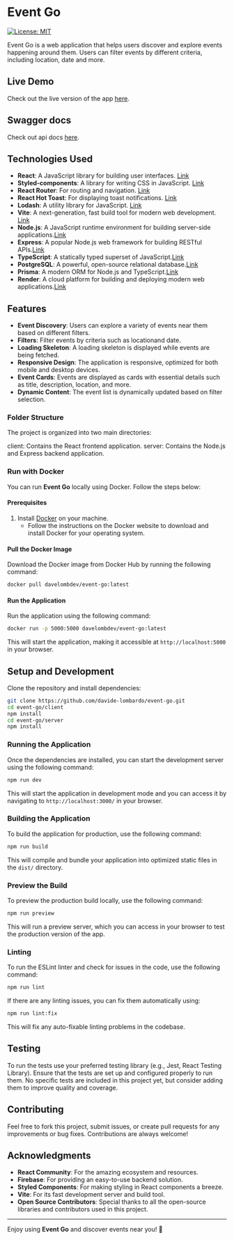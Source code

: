 # Event Go

[![License: MIT](https://img.shields.io/badge/License-MIT-blue.svg)](https://opensource.org/licenses/MIT)



Event Go is a web application that helps users discover and explore events happening around them. Users can filter events by different criteria, including location, date and more.

## Live Demo

Check out the live version of the app [here](https://event-go-frontend.onrender.com).

## Swagger docs

Check out api docs [here](https://event-go-backend.onrender.com/api-docs/).

## Technologies Used

- **React**: A JavaScript library for building user interfaces. [Link](https://reactjs.org)
- **Styled-components**: A library for writing CSS in JavaScript. [Link](https://styled-components.com)
- **React Router**: For routing and navigation. [Link](https://reactrouter.com)
- **React Hot Toast**: For displaying toast notifications. [Link](https://react-hot-toast.com)
- **Lodash**: A utility library for JavaScript. [Link](https://lodash.com)
- **Vite**: A next-generation, fast build tool for modern web development. [Link](https://vitejs.dev)
- **Node.js**: A JavaScript runtime environment for building server-side applications.[Link](https://nodejs.org/en)
- **Express**: A popular Node.js web framework for building RESTful APIs.[Link](https://expressjs.com/)
- **TypeScript**: A statically typed superset of JavaScript.[Link](https://www.typescriptlang.org)
- **PostgreSQL**: A powerful, open-source relational database.[Link](https://www.postgresql.org/)
- **Prisma**: A modern ORM for Node.js and TypeScript.[Link](https://www.prisma.io/)
- **Render**: A cloud platform for building and deploying modern web applications.[Link](https://render.com/)

## Features

- **Event Discovery**: Users can explore a variety of events near them based on different filters.
- **Filters**: Filter events by criteria such as locationand date.
- **Loading Skeleton**: A loading skeleton is displayed while events are being fetched.
- **Responsive Design**: The application is responsive, optimized for both mobile and desktop devices.
- **Event Cards**: Events are displayed as cards with essential details such as title, description, location, and more.
- **Dynamic Content**: The event list is dynamically updated based on filter selection.

### Folder Structure

The project is organized into two main directories:

client: Contains the React frontend application.
server: Contains the Node.js and Express backend application.


### Run with Docker

You can run **Event Go** locally using Docker. Follow the steps below:

#### Prerequisites
1. Install [Docker](https://docs.docker.com/get-started/get-docker/) on your machine.  
   - Follow the instructions on the Docker website to download and install Docker for your operating system.

#### Pull the Docker Image
Download the Docker image from Docker Hub by running the following command:

```bash
docker pull davelombdev/event-go:latest
```

#### Run the Application
Run the application using the following command:

```bash
docker run -p 5000:5000 davelombdev/event-go:latest
```

This will start the application, making it accessible at `http://localhost:5000` in your browser.

## Setup and Development

Clone the repository and install dependencies:

```bash
git clone https://github.com/davide-lombardo/event-go.git
cd event-go/client
npm install
cd event-go/server
npm install
```

### Running the Application

Once the dependencies are installed, you can start the development server using the following command:

```bash
npm run dev
```

This will start the application in development mode and you can access it by navigating to `http://localhost:3000/` in your browser.

### Building the Application

To build the application for production, use the following command:

```bash
npm run build
```

This will compile and bundle your application into optimized static files in the `dist/` directory.

### Preview the Build

To preview the production build locally, use the following command:


```bash
npm run preview
```

This will run a preview server, which you can access in your browser to test the production version of the app.

### Linting

To run the ESLint linter and check for issues in the code, use the following command:

```bash
npm run lint
```

If there are any linting issues, you can fix them automatically using:

```bash
npm run lint:fix
```

This will fix any auto-fixable linting problems in the codebase.

## Testing

To run the tests use your preferred testing library (e.g., Jest, React Testing Library). Ensure that the tests are set up and configured properly to run them. No specific tests are included in this project yet, but consider adding them to improve quality and coverage.

## Contributing

Feel free to fork this project, submit issues, or create pull requests for any improvements or bug fixes. Contributions are always welcome!

## Acknowledgments

- **React Community**: For the amazing ecosystem and resources.
- **Firebase**: For providing an easy-to-use backend solution.
- **Styled Components**: For making styling in React components a breeze.
- **Vite**: For its fast development server and build tool.
- **Open Source Contributors**: Special thanks to all the open-source libraries and contributors used in this project.

---

Enjoy using **Event Go** and discover events near you! 🚀
